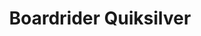 ---
title: "Boardrider Quiksilver"
url: /vieux-boucau-les-bains/boardrider-quiksilver/
shop: vêtements
---